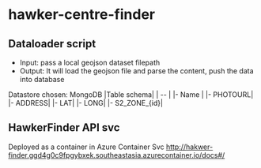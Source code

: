# hawker-centre-finder

## Dataloader script
- Input: pass a local geojson dataset filepath
- Output: It will load the geojson file and parse the content, push the data into database

Datastore chosen: MongoDB
|Table schema|
| -- |
|- Name |
|- PHOTOURL|
|- ADDRESS|
|- LAT|
|- LONG|
|- S2_ZONE_{id}|


## HawkerFinder API svc

Deployed as a container in Azure Container Svc
http://hakwer-finder.ggd4g0c9fpgybxek.southeastasia.azurecontainer.io/docs#/